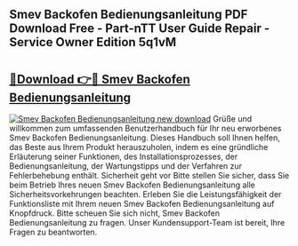 ## Smev Backofen Bedienungsanleitung PDF Download Free - Part-nTT User Guide Repair - Service Owner Edition 5q1vM

# <h2><a href="http://df3ktqu.blite.top/?on=Smev+Backofen+Bedienungsanleitung">🔗Download 👉🔴 Smev Backofen Bedienungsanleitung</a></h2>

[![Smev Backofen Bedienungsanleitung new download](https://i.imgur.com/lujVjoI.png)](http://df3ktqu.blite.top/?on=Smev+Backofen+Bedienungsanleitung)
Grüße und willkommen zum umfassenden Benutzerhandbuch für Ihr neu erworbenes Smev Backofen Bedienungsanleitung. Dieses Handbuch soll Ihnen helfen, das Beste aus Ihrem Produkt herauszuholen, indem es eine gründliche Erläuterung seiner Funktionen, des Installationsprozesses, der Bedienungsanleitung, der Wartungstipps und der Verfahren zur Fehlerbehebung enthält. Sicherheit geht vor Bitte stellen Sie sicher, dass Sie beim Betrieb Ihres neuen Smev Backofen Bedienungsanleitung alle Sicherheitsvorkehrungen beachten. Erleben Sie die Leistungsfähigkeit der Funktionsliste mit Ihrem neuen Smev Backofen Bedienungsanleitung auf Knopfdruck. Bitte scheuen Sie sich nicht, Smev Backofen Bedienungsanleitung zu fragen. Unser Kundensupport-Team ist bereit, Ihre Fragen zu beantworten.
